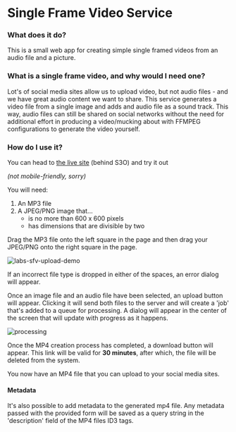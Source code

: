 # Single Frame Video Service

### What does it do?

This is a small web app for creating simple single framed videos from an audio file and a picture.

### What is a single frame video, and why would I need one?

Lot's of social media sites allow us to upload video, but not audio files - and we have great audio content we want to share. This service generates a video file from a single image and adds and audio file as a sound track. This way, audio files can still be shared on social networks without the need for additional effort in producing a video/mucking about with FFMPEG configurations to generate the video yourself.

### How do I use it?

You can head to [the live site](https://ftlabs-sfv-service.herokuapp.com) (behind S3O) and try it out 

_(not mobile-friendly, sorry)_

You will need:

1. An MP3 file
2. A JPEG/PNG image that...
	- is no more than 600 x 600 pixels
	- has dimensions that are divisible by two

Drag the MP3 file onto the left square in the page and then drag your JPEG/PNG onto the right square in the page.

![labs-sfv-upload-demo](https://cloud.githubusercontent.com/assets/913687/23856225/e0e00468-07f0-11e7-9ee8-be36e6e15f93.gif)

If an incorrect file type is dropped in either of the spaces, an error dialog will appear.

Once an image file and an audio file have been selected, an upload button will appear. Clicking it will send both files to the server and will create a 'job' that's added to a queue for processing. A dialog will appear in the center of the screen that will update with progress as it happens.

![processing](https://cloud.githubusercontent.com/assets/913687/23857432/389c62c4-07f5-11e7-8ffa-6eade6aaaf3f.gif)


Once the MP4 creation process has completed, a download button will appear. This link will be valid for **30 minutes**, after which, the file will be deleted from the system.

You now have an MP4 file that you can upload to your social media sites.

#### Metadata

It's also possible to add metadata to the generated mp4 file. Any metadata passed with the provided form will be saved as a query string in the 'description' field of the MP4 files ID3 tags.

